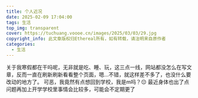 ```yaml
---
title: 个人近况
date: 2025-02-09 17:04:00
tags: 生活
top_img: transparent
cover: https://tuchuang.voooe.cn/images/2025/03/03/29.jpg
copyright_info: 此文章版权归Ethereal所有，如有转载，请注明来自原作者
categories:
  - 生活
---
```

关于我寒假都在干吗呢，无非就是吃、睡、玩，这三点一线，网站都没怎么在写文章，反而一直在刷新刷新看看整个页面，嗯...不错，就这样差不多了，也没什么要改动的地方了。
可恶，我竟然有点想回到学校，我是m吗？😔
最近身体也出了点问题再加上开学学校里事情会比较多，可能会不定期更了







